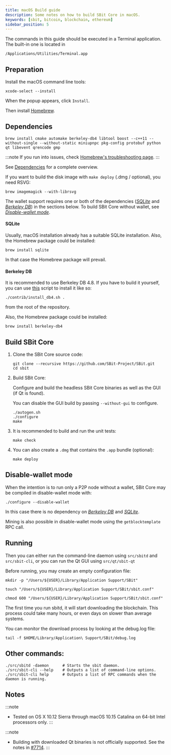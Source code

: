 ```yaml
---
title: macOS Build guide
description: Some notes on how to build SBit Core in macOS.
keywords: [sbit, bitcoin, blockchain, ethereum]
sidebar_position: 5
---
```



The commands in this guide should be executed in a Terminal application.
The built-in one is located in

```shell
/Applications/Utilities/Terminal.app
```

## Preparation

Install the macOS command line tools:

```shell
xcode-select --install
```

When the popup appears, click `Install`.

Then install [Homebrew](https://brew.sh).

## Dependencies

```shell
brew install cmake automake berkeley-db4 libtool boost --c++11 --without-single --without-static miniupnpc pkg-config protobuf python qt libevent qrencode gmp
```
:::note
If you run into issues, check [Homebrew's troubleshooting page](https://docs.brew.sh/Troubleshooting).
:::

See [Dependencies](dependencies) for a complete overview.

If you want to build the disk image with `make deploy` (.dmg / optional), you need RSVG:

```shell
brew imagemagick --with-librsvg
```

The wallet support requires one or both of the dependencies ([*SQLite*](#sqlite) and [*Berkeley DB*](#berkeley-db)) in the sections below.
To build SBit Core without wallet, see [*Disable-wallet mode*](#disable-wallet-mode).

#### SQLite

Usually, macOS installation already has a suitable SQLite installation.
Also, the Homebrew package could be installed:

```shell
brew install sqlite
```

In that case the Homebrew package will prevail.

#### Berkeley DB

It is recommended to use Berkeley DB 4.8. If you have to build it yourself,
you can use [this](https://github.com/SBit-Project/sbit/contrib/install_db4.sh) script to install it
like so:

```shell
./contrib/install_db4.sh .
```

from the root of the repository.

Also, the Homebrew package could be installed:

```shell
brew install berkeley-db4
```

## Build SBit Core

1. Clone the SBit Core source code:

    ```shell
    git clone --recursive https://github.com/SBit-Project/SBit.git
    cd sbit
    ```

2.  Build SBit Core:

    Configure and build the headless SBit Core binaries as well as the GUI (if Qt is found).

    You can disable the GUI build by passing `--without-gui` to configure.

    ```shell
    ./autogen.sh
    ./configure
    make
    ```

3.  It is recommended to build and run the unit tests:

    ```shell
    make check
    ```

4.  You can also create a  `.dmg` that contains the `.app` bundle (optional):

    ```shell
    make deploy
    ```

## Disable-wallet mode
When the intention is to run only a P2P node without a wallet, SBit Core may be
compiled in disable-wallet mode with:

```shell
./configure --disable-wallet
```

In this case there is no dependency on [*Berkeley DB*](#berkeley-db) and [*SQLite*](#sqlite).

Mining is also possible in disable-wallet mode using the `getblocktemplate` RPC call.

## Running

Then you can either run the command-line daemon using `src/sbitd` and `src/sbit-cli`, or you can run the Qt GUI using `src/qt/sbit-qt`

Before running, you may create an empty configuration file:

```shell
mkdir -p "/Users/${USER}/Library/Application Support/SBit"

touch "/Users/${USER}/Library/Application Support/SBit/sbit.conf"

chmod 600 "/Users/${USER}/Library/Application Support/SBit/sbit.conf"
```

The first time you run sbitd, it will start downloading the blockchain. This process could
take many hours, or even days on slower than average systems.

You can monitor the download process by looking at the debug.log file:

```shell
tail -f $HOME/Library/Application\ Support/SBit/debug.log
```

## Other commands:

```shell
./src/sbitd -daemon      # Starts the sbit daemon.
./src/sbit-cli --help    # Outputs a list of command-line options.
./src/sbit-cli help      # Outputs a list of RPC commands when the daemon is running.
```

## Notes

:::note
* Tested on OS X 10.12 Sierra through macOS 10.15 Catalina on 64-bit Intel
processors only.
:::

:::note
* Building with downloaded Qt binaries is not officially supported. See the notes in [#7714](https://github.com/bitcoin/bitcoin/issues/7714).
:::
